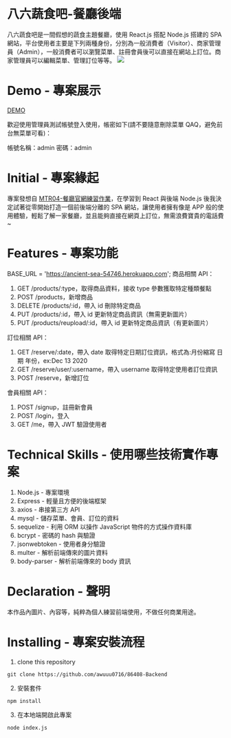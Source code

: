 # 八六蔬食吧-餐廳後端
八六蔬食吧是一間假想的蔬食主題餐廳，使用 React.js 搭配 Node.js 搭建的 SPA 網站，平台使用者主要是下列兩種身份，分別為一般消費者（Visitor）、商家管理員（Admin），一般消費者可以瀏覽菜單、註冊會員後可以直接在網站上訂位。商家管理員可以編輯菜單、管理訂位等等。
![](https://i.imgur.com/UqQe02e.jpg)
# Demo - 專案展示
[DEMO](https://awuuu0716.github.io/86408/#/)

歡迎使用管理員測試帳號登入使用，帳密如下(請不要隨意刪除菜單 QAQ，避免前台無菜單可看)：

帳號名稱：admin
密碼：admin

# Initial - 專案緣起
專案發想自 [MTR04-餐廳官網練習作業](https://github.com/Lidemy/mentor-program-4th-awuuu0716/tree/master/homeworks/week6)，在學習到 React 與後端 Node.js 後我決定試著從零開始打造一個前後端分離的 SPA 網站，讓使用者擁有像是 APP 般的使用體驗，輕鬆了解一家餐廳，並且能夠直接在網頁上訂位，無需浪費寶貴的電話費~

# Features - 專案功能
BASE_URL = 'https://ancient-sea-54746.herokuapp.com';
商品相關 API：
1. GET /products/:type，取得商品資料，接收 type 參數獲取特定種類餐點
2. POST /products，新增商品
3. DELETE /products/:id，帶入 id 刪除特定商品
4. PUT /products/:id，帶入 id 更新特定商品資訊（無需更新圖片）
5. PUT /products/reupload/:id，帶入 id 更新特定商品資訊（有更新圖片）

訂位相關 API：
1. GET /reserve/:date，帶入 date 取得特定日期訂位資訊，格式為:月份縮寫 日期 年份，ex:Dec 13 2020
2. GET /reserve/user/:username，帶入 username 取得特定使用者訂位資訊
3. POST /reserve，新增訂位

會員相關 API：
1. POST /signup，註冊新會員
2. POST /login，登入
3. GET /me，帶入 JWT 驗證使用者

# Technical Skills - 使用哪些技術實作專案
1. Node.js - 專案環境
2. Express - 輕量且方便的後端框架
3. axios - 串接第三方 API
4. mysql - 儲存菜單、會員、訂位的資料
5. sequelize - 利用 ORM 以操作 JavaScript 物件的方式操作資料庫
6. bcrypt - 密碼的 hash 與驗證
7. jsonwebtoken - 使用者身分驗證
8. multer - 解析前端傳來的圖片資料
9. body-parser - 解析前端傳來的 body 資訊

# Declaration - 聲明
本作品內圖片、內容等，純粹為個人練習前端使用，不做任何商業用途。

# Installing - 專案安裝流程
1. clone this repository
``` 
git clone https://github.com/awuuu0716/86408-Backend
```

2. 安裝套件
```
npm install
```

3. 在本地端開啟此專案
```
node index.js
```